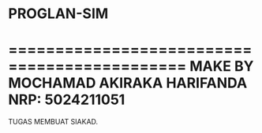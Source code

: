 # PROGLAN-SIM
=============================================
MAKE BY MOCHAMAD AKIRAKA HARIFANDA         
NRP: 5024211051                            
=============================================

TUGAS MEMBUAT SIAKAD.
